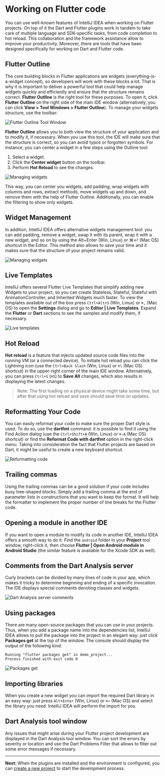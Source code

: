 # Working on Flutter code
You can use well-known features of IntelliJ IDEA when working on Flutter projects. On top of it the Dart and Flutter plugins work in 
tandem to take care of multiple language and SDK-specific tasks, from code completion to hot reload. This collaboration and the 
framework assistance allow to improve your productivity. Moreover, there are tools that have been designed specifically for 
working on Dart and Flutter code.

## Flutter Outline
The core building blocks in Flutter applications are widgets (everything-is-a-widget concept), so developers will work with these blocks 
a lot. That is why it is important to deliver a powerful tool that could help manage widgets quickly and efficiently and ensure that the 
structure remains correct. **Flutter Outline** is the right tool for these purposes. To open it, click **Flutter Outline** on the right 
side of the main IDE window (alternatively, you can click **View > Tool Windows > Flutter Outline**). To manage your widgets structure, 
use the toolbar:

![Flutter Outline Tool Window](https://github.com/straw-wave/draft/blob/master/img/3_outline_toolbar.png)

**Flutter Outline** allows you to both view the structure of your application and to modify it, if necessary. When you use this tool, the 
IDE will make sure that the structure is correct, so you can avoid typos or forgotten symbols. For instance, you can center a widget in 
a few steps using the Outline tool: 

1. Select a widget.
2. Click the **Center widget** button on the toolbar.
3. Perform **Hot Reload** to see the changes.

![Managing widgets](https://github.com/straw-wave/draft/blob/master/img/3_outline_manage_widgets.gif)

This way, you can center you widgets, add padding, wrap widgets with columns and rows, extract methods, move widgets up and down, and 
remove them with the help of Flutter Outline. Additionally, you can enable the filtering to show only widgets.  

## Widget Management
In addition, IntelliJ IDEA offers alternative widgets management tool: you can add padding, remove a widget, swap it with its parent, 
wrap it with a new widget, and so on by using the Alt+Enter (Win, Linux) or ⌘↩ (Mac OS) shortcut in the Editor. This method also allows 
to save your time and it makes sure that the structure of your project remains valid.

![Managing widgets](https://github.com/straw-wave/draft/blob/master/img/3_widget_management.gif)

## Live Templates 
IntelliJ offers several Flutter Live Templates that simplify adding new Widgets to your project, so you can create Stateless, 
Stateful, Stateful with AnimationController, and Inherited Widgets much faster. To view the templates available out of the box 
press ``Ctrl+Alt+S`` (Win, Linux) or ``⌘,`` (Mac OS) to open the **Settings** dialog and go to **Editor | Live Templates**. 
Expand the **Flutter** or **Dart** sections to see the samples and modify them, if necessary.

![Live templates](https://github.com/straw-wave/draft/blob/master/img/3_live_template.gif)

## Hot Reload

**Hot reload** is a feature that injects updated source code files into the running VM (or a connected device). To initiate hot reload 
you can click the Lightning icon (use the ``Ctrl+Back Slash`` (Win, Linux) or ``⌘\`` (Mac OS) shortcut) in the upper-right corner of 
the main IDE window. Alternatively, you can press ``Ctrl+S`` (``⌘S``) to **Save All** changes, which also results in displaying the 
latest changes. 
> Note: The first loading on a physical device might take some time, but after that using hot reload and save should save time on 
updates.  

## Reformatting Your Code
You can easily reformat your code to make sure the proper Dart style is used. To do so, use the **dartfmt** command: it is possible to 
find it using the Find Action dialog (use the ``Ctrl+Shift+A`` (Win, Linux) or ``⌘⇧A`` (Mac OS) shortcut) or find the 
**Reformat Code with dartfmt** option in the right-click menu. Taking into consideration the fact that Flutter projects are based on 
Dart, it might be useful to create a new keyboard shortcut.

![Reformatting code](https://github.com/straw-wave/draft/blob/master/img/3_dartfmt.gif)

## Trailing commas
Using the trailing commas can be a good solution if your code includes busy tree-shaped blocks. Simply add a trailing comma at the 
end of parameter lists in constructions that you want to keep the format. It will help the formatter to implement the proper number 
of line breaks for the Flutter code.

## Opening a module in another IDE
If you want to open a module to modify its code in another IDE, IntelliJ IDEA offers a smooth way to do it. Find the ``android`` folder
in your **Project** tool window, right-click it, then choose **Flutter | Open Android module in Android Studio** 
(the similar feature is available for the Xcode SDK as well).

## Comments from the Dart Analysis server
Curly brackets can be divided by many lines of code in your app, which makes it tricky to determine beginning and ending of a specific 
invocation. The IDE displays special comments denoting classes and widgets.

![Dart Analysis server comments](https://github.com/straw-wave/draft/blob/master/img/3_dart_analysis_server_comments.png)

## Using packages
There are many open-source packages that you can use in your projects. Thus, when you add a package name into the dependencies list, IntelliJ IDEA allows to pull the package into the project in an elegant way: just click **Packages get** at the top of the window. The console should display the output of the following kind:
```
Running "flutter packages get" in demo_project... 
Process finished with exit code 0
```

![Packages get](https://github.com/straw-wave/draft/blob/master/img/3_packages_get.png)

## Importing libraries
When you create a new widget you can import the required Dart library in an easy way: just press ``Alt+Enter`` (Win, Linux) or ``⌘↩`` (Mac OS) and select the library you need. IntelliJ IDEA will perform the import for you.

## Dart Analysis tool window
Any issues that might arise during your Flutter project development are displayed in the Dart Analysis tool window. You can sort the errors by severity or location and use the Dart Problems Filter that allows to fliter out some error messages if necessary.

---

**Next:** When the plugins are installed and the environment is configured, you can [create a new project](https://github.com/straw-wave/draft/blob/master/content/creating-projects.md) to start the development process.
